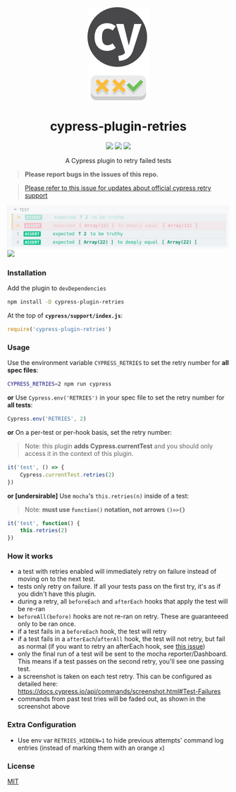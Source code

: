 

<div align="center">
    <img src="docs/readme-logo.png">
    <h1>cypress-plugin-retries</h1>
    <a href="https://www.npmjs.com/package/cypress-plugin-retries"><img src="https://img.shields.io/npm/v/cypress-plugin-retries.svg?style=flat"></a>
    <a href="https://www.npmjs.com/package/cypress-plugin-retries"><img src="https://img.shields.io/npm/dm/cypress-plugin-retries.svg"></a>
    <a href="https://github.com/bkucera/cypress-plugin-retries/blob/master/LICENSE"><img src="https://img.shields.io/github/license/bkucera/cypress-plugin-retries.svg"></a>

<p>A Cypress plugin to retry failed tests</p>

</div>

> **Please report bugs in the issues of this repo.**

> [Please refer to this issue for updates about official cypress retry support](https://github.com/cypress-io/cypress/issues/1313)

![](docs/readme-screenshot.png)
![](2019-02-12-13-29-53.png)

### Installation

Add the plugin to `devDependencies`
```bash
npm install -D cypress-plugin-retries
```

At the top of **`cypress/support/index.js`**:
```js
require('cypress-plugin-retries')
```


### Usage

Use the environment variable `CYPRESS_RETRIES` to set the retry number for **all spec files**:
```bash
CYPRESS_RETRIES=2 npm run cypress
```
**or** Use `Cypress.env('RETRIES')` in your spec file to set the retry number for **all tests**:
```js
Cypress.env('RETRIES', 2)
```
**or** On a per-test or per-hook basis, set the retry number:
> Note: this plugin **adds Cypress.currentTest** and you should only access it in the context of this plugin.
```js
it('test', () => {
    Cypress.currentTest.retries(2)
})
```
**or [undersirable]** Use `mocha`'s `this.retries(n)` inside of a test:
> Note: **must use `function()` notation, not arrows `()=>{}`**
```js
it('test', function() {
    this.retries(2)
})
```

### How it works
- a test with retries enabled will immediately retry on failure instead of moving on to the next test.
- tests only retry on failure. If all your tests pass on the first try, it's as if you didn't have this plugin.
- during a retry, all `beforeEach` and `afterEach` hooks that apply the test will be re-ran
- `beforeAll(before)` hooks are not re-ran on retry. These are guaranteeed only to be ran once.
- if a test fails in a `beforeEach` hook, the test will retry
- if a test fails in a `afterEach`/`afterAll` hook, the test will not retry, but fail as normal (if you want to retry an afterEach hook, see [this issue](https://github.com/Bkucera/cypress-plugin-retries/issues/7))
- only the final run of a test will be sent to the mocha reporter/Dashboard. This means if a test passes on the second retry, you'll see one passing test.
- a screenshot is taken on each test retry. This can be configured as detailed here: https://docs.cypress.io/api/commands/screenshot.html#Test-Failures 
- commands from past test tries will be faded out, as shown in the screenshot above

### Extra Configuration
- Use env var `RETRIES_HIDDEN=1` to hide previous attempts' command log entries (instead of marking them with an orange `x`)

### License
[MIT](LICENSE)
